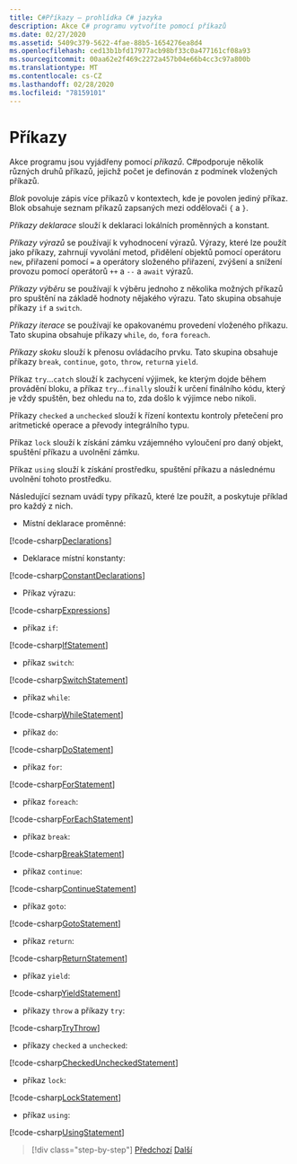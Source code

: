 ```yaml
---
title: C#Příkazy – prohlídka C# jazyka
description: Akce C# programu vytvoříte pomocí příkazů
ms.date: 02/27/2020
ms.assetid: 5409c379-5622-4fae-88b5-1654276ea8d4
ms.openlocfilehash: ced13b1bfd17977acb98bf33c0a477161cf08a93
ms.sourcegitcommit: 00aa62e2f469c2272a457b04e66b4cc3c97a800b
ms.translationtype: MT
ms.contentlocale: cs-CZ
ms.lasthandoff: 02/28/2020
ms.locfileid: "78159101"
---
```

# <a name="statements"></a>Příkazy

Akce programu jsou vyjádřeny pomocí *příkazů*. C#podporuje několik různých druhů příkazů, jejichž počet je definován z podmínek vložených příkazů.

*Blok* povoluje zápis více příkazů v kontextech, kde je povolen jediný příkaz. Blok obsahuje seznam příkazů zapsaných mezi oddělovači `{` a `}`.

*Příkazy deklarace* slouží k deklaraci lokálních proměnných a konstant.

*Příkazy výrazů* se používají k vyhodnocení výrazů. Výrazy, které lze použít jako příkazy, zahrnují vyvolání metod, přidělení objektů pomocí operátoru `new`, přiřazení pomocí `=` a operátory složeného přiřazení, zvýšení a snížení provozu pomocí operátorů `++` a `--` a `await` výrazů.

*Příkazy výběru* se používají k výběru jednoho z několika možných příkazů pro spuštění na základě hodnoty nějakého výrazu. Tato skupina obsahuje příkazy `if` a `switch`.

*Příkazy iterace* se používají ke opakovanému provedení vloženého příkazu. Tato skupina obsahuje příkazy `while`, `do`, `for`a `foreach`.

*Příkazy skoku* slouží k přenosu ovládacího prvku. Tato skupina obsahuje příkazy `break`, `continue`, `goto`, `throw`, `return`a `yield`.

Příkaz `try`...`catch` slouží k zachycení výjimek, ke kterým dojde během provádění bloku, a příkaz `try`...`finally` slouží k určení finálního kódu, který je vždy spuštěn, bez ohledu na to, zda došlo k výjimce nebo nikoli.

Příkazy `checked` a `unchecked` slouží k řízení kontextu kontroly přetečení pro aritmetické operace a převody integrálního typu.

Příkaz `lock` slouží k získání zámku vzájemného vyloučení pro daný objekt, spuštění příkazu a uvolnění zámku.

Příkaz `using` slouží k získání prostředku, spuštění příkazu a následnému uvolnění tohoto prostředku.

Následující seznam uvádí typy příkazů, které lze použít, a poskytuje příklad pro každý z nich.

* Místní deklarace proměnné:

 [!code-csharp[Declarations](../../../samples/snippets/csharp/tour/statements/Program.cs#L9-L15)]

* Deklarace místní konstanty:

 [!code-csharp[ConstantDeclarations](../../../samples/snippets/csharp/tour/statements/Program.cs#L17-L22)]

* Příkaz výrazu:

 [!code-csharp[Expressions](../../../samples/snippets/csharp/tour/statements/Program.cs#L24-L31)]

* příkaz `if`:

 [!code-csharp[IfStatement](../../../samples/snippets/csharp/tour/statements/Program.cs#L33-L43)]

* příkaz `switch`:

 [!code-csharp[SwitchStatement](../../../samples/snippets/csharp/tour/statements/Program.cs#L45-L60)]

* příkaz `while`:

 [!code-csharp[WhileStatement](../../../samples/snippets/csharp/tour/statements/Program.cs#L62-L70)]

* příkaz `do`:

 [!code-csharp[DoStatement](../../../samples/snippets/csharp/tour/statements/Program.cs#L72-L81)]

* příkaz `for`:

 [!code-csharp[ForStatement](../../../samples/snippets/csharp/tour/statements/Program.cs#L83-L89)]

* příkaz `foreach`:

 [!code-csharp[ForEachStatement](../../../samples/snippets/csharp/tour/statements/Program.cs#L91-L97)]

* příkaz `break`:

 [!code-csharp[BreakStatement](../../../samples/snippets/csharp/tour/statements/Program.cs#L99-L108)]

* příkaz `continue`:

 [!code-csharp[ContinueStatement](../../../samples/snippets/csharp/tour/statements/Program.cs#L110-L118)]

* příkaz `goto`:

 [!code-csharp[GotoStatement](../../../samples/snippets/csharp/tour/statements/Program.cs#L120-L129)]

* příkaz `return`:

 [!code-csharp[ReturnStatement](../../../samples/snippets/csharp/tour/statements/Program.cs#L131-L139)]

* příkaz `yield`:

 [!code-csharp[YieldStatement](../../../samples/snippets/csharp/tour/statements/Program.cs#L141-L155)]

* příkazy `throw` a příkazy `try`:

 [!code-csharp[TryThrow](../../../samples/snippets/csharp/tour/statements/Program.cs#L157-L183)]

* příkazy `checked` a `unchecked`:

 [!code-csharp[CheckedUncheckedStatement](../../../samples/snippets/csharp/tour/statements/Program.cs#L185-L196)]

* příkaz `lock`:

 [!code-csharp[LockStatement](../../../samples/snippets/csharp/tour/statements/Program.cs#L257-L273)]

* příkaz `using`:

 [!code-csharp[UsingStatement](../../../samples/snippets/csharp/tour/statements/Program.cs#L198-L206)]

>[!div class="step-by-step"]
>[Předchozí](expressions.md)
>[Další](classes-and-objects.md)

